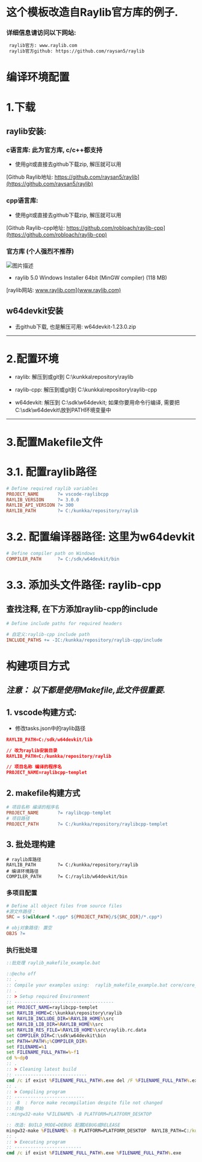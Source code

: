 # 这个模板改造自Raylib官方库的例子.
### 详细信息请访问以下网站:  
~~~ txt
 raylib官方: www.raylib.com
 raylib官方github: https://github.com/raysan5/raylib
~~~

# **编译环境配置**
# 1.下载
## raylib安装: 
### c语言库: 此为官方库, c/c++都支持

* 使用git或直接去github下载zip, 解压就可以用

[Github Raylib地址: https://github.com/raysan5/raylib](https://github.com/raysan5/raylib)


### cpp语言库:

* 使用git或直接去github下载zip, 解压就可以用
  
[Github Raylib-cpp地址: https://github.com/robloach/raylib-cpp](https://github.com/robloach/raylib-cpp)



### 官方库 (**个人强烈不推荐**)

![图片描述](readme/raylib官方库与环境下载.PNG)
* raylib 5.0 Windows Installer 64bit (MinGW compiler) (118 MB)

[raylib网站: www.raylib.com](www.raylib.com)

## w64devkit安装

* 去github下载, 也是解压可用: w64devkit-1.23.0.zip

---
# 2.配置环境

- raylib: 解压到或git到 C:\kunkka\repository\raylib
  
- raylib-cpp: 解压到或git到 C:\kunkka\repository\raylib-cpp

- w64devkit: 解压到 C:\sdk\w64devkit; 如果你要用命令行编译, 需要把C:\sdk\w64devkit\放到PATH环境变量中

---

# 3.配置Makefile文件
# 3.1. 配置raylib路径

~~~ makefile
# Define required raylib variables
PROJECT_NAME       ?= vscode-raylibcpp
RAYLIB_VERSION     ?= 3.0.0
RAYLIB_API_VERSION ?= 300
RAYLIB_PATH        ?= C:/kunkka/repository/raylib
~~~

# 3.2. 配置编译器路径: 这里为w64devkit

~~~ makefile
# Define compiler path on Windows
COMPILER_PATH      ?= C:/sdk/w64devkit/bin
~~~

# 3.3. 添加头文件路径: raylib-cpp

## 查找注释, 在下方添加raylib-cpp的include

~~~ makefile
# Define include paths for required headers

# 自定义:raylib-cpp include path
INCLUDE_PATHS += -IC:/kunkka/repository/raylib-cpp/include
~~~

# **构建项目方式**

## *注意： 以下都是使用Makefile,此文件很重要.*

## 1. vscode构建方式:

* 修改tasks.json中的raylib路径

~~~ json
RAYLIB_PATH=C:/sdk/w64devkit/lib

// 改为raylib安装目录
RAYLIB_PATH=C:/kunkka/repository/raylib

// 项目名称 编译的程序名
PROJECT_NAME=raylibcpp-templet
~~~

## 2. makefile构建方式
~~~ makefile
# 项目名称 编译的程序名
PROJECT_NAME       ?= raylibcpp-templet
# 项目路径
PROJECT_PATH       ?= C:/kunkka/repository/raylibcpp-templet
~~~

## 3. 批处理构建
~~~
# raylib库路径
RAYLIB_PATH        ?= C:/kunkka/repository/raylib
# 编译环境路径
COMPILER_PATH      ?= C:/raylib/w64devkit/bin
~~~

### 多项目配置

~~~ makefile
# Define all object files from source files
#源文件路径：
SRC = $(wildcard *.cpp* ${PROJECT_PATH}/${SRC_DIR}/*.cpp*)

# obj对象路径: 置空
OBJS ?= 
~~~
### 执行批处理
~~~ bat
::批处理 raylib_makefile_example.bat

::@echo off
:: .
:: Compile your examples using:  raylib_makefile_example.bat core/core_basic_window
:: .
:: > Setup required Environment
:: -------------------------------------
set PROJECT_NAME=raylibcpp-templet
set RAYLIB_HOME=C:\kunkka\repository\raylib
set RAYLIB_INCLUDE_DIR=%RAYLIB_HOME%\src
set RAYLIB_LIB_DIR=%RAYLIB_HOME%\src
set RAYLIB_RES_FILE=%RAYLIB_HOME%\src\raylib.rc.data
set COMPILER_DIR=C:\sdk\w64devkit\bin
set PATH=%PATH%;%COMPILER_DIR%
set FILENAME=%1
set FILENAME_FULL_PATH=%~f1
cd %~dp0
:: .
:: > Cleaning latest build
:: ---------------------------
cmd /c if exist %FILENAME_FULL_PATH%.exe del /F %FILENAME_FULL_PATH%.exe
:: .
:: > Compiling program
:: --------------------------
:: -B  : Force make recompilation despite file not changed
:: 原始
::mingw32-make %FILENAME% -B PLATFORM=PLATFORM_DESKTOP 

:: 改造: BUILD_MODE=DEBUG 配置DEBUG或RELEASE
mingw32-make %FILENAME% -B PLATFORM=PLATFORM_DESKTOP  RAYLIB_PATH=C:/kunkka/repository/raylib PROJECT_NAME=%PROJECT_NAME% OBJS= BUILD_MODE=RELEASE 
:: .
:: > Executing program
:: -------------------------
cmd /c if exist %FILENAME_FULL_PATH%.exe %FILENAME_FULL_PATH%.exe

~~~
